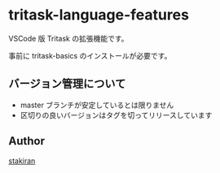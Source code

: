 # tritask-language-features
VSCode 版 Tritask の拡張機能です。

事前に tritask-basics のインストールが必要です。

## バージョン管理について
- master ブランチが安定しているとは限りません
- 区切りの良いバージョンはタグを切ってリリースしています

## Author
[stakiran](https://github.com/stakiran)

